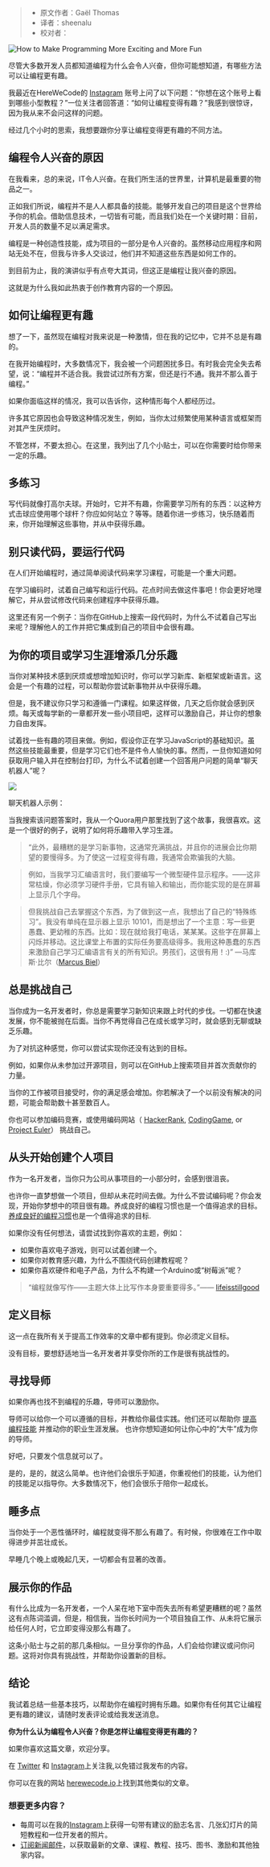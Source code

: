 > * 原文作者：Gaël Thomas
> * 译者：sheenalu
> * 校对者：

![How to Make Programming More Exciting and More Fun](https://www.freecodecamp.org/news/content/images/size/w2000/2020/01/how-to-make-programming-more-exciting-and-more-fun-1.png)

尽管大多数开发人员都知道编程为什么会令人兴奋，但你可能想知道，有哪些方法可以让编程更有趣。

我最近在HereWeCode的 [Instagram][1] 账号上问了以下问题：“你想在这个账号上看到哪些小型教程？”一位关注者回答道：“如何让编程变得有趣？”我感到很惊讶，因为我从来不会问这样的问题。

经过几个小时的思索，我想要跟你分享让编程变得更有趣的不同方法。

## 编程令人兴奋的原因

在我看来，总的来说，IT令人兴奋。在我们所生活的世界里，计算机是最重要的物品之一。

正如我们所说，编程并不是人人都具备的技能。能够开发自己的项目是这个世界给予你的机会。借助信息技术，一切皆有可能，而且我们处在一个关键时期：目前，开发人员的数量不足以满足需求。

编程是一种创造性技能，成为项目的一部分是令人兴奋的。虽然移动应用程序和网站无处不在，但我与许多人交谈过，他们并不知道这些东西是如何工作的。

到目前为止，我的演讲似乎有点夸大其词，但这正是编程让我兴奋的原因。

这就是为什么我如此热衷于创作教育内容的一个原因。

## 如何让编程更有趣

想了一下，虽然现在编程对我来说是一种激情，但在我的记忆中，它并不总是有趣的。

在我开始编程时，大多数情况下，我会被一个问题困扰多日。有时我会完全失去希望，说：“编程并不适合我。我尝试过所有方案，但还是行不通。我并不那么善于编程。”

如果你面临这样的情况，我可以告诉你，这种情形每个人都经历过。

许多其它原因也会导致这种情况发生，例如，当你太过频繁使用某种语言或框架而对其产生厌烦时。

不管怎样，不要太担心。在这里，我列出了几个小贴士，可以在你需要时给你带来一定的乐趣。

## 多练习

写代码就像打高尔夫球。开始时，它并不有趣，你需要学习所有的东西：以这种方式击球应使用哪个球杆？你应如何站立？等等。随着你进一步练习，快乐随着而来，你开始理解这些事物，并从中获得乐趣。

## 别只读代码，要运行代码

在人们开始编程时，通过简单阅读代码来学习课程，可能是一个重大问题。

在学习编码时，试着自己编写和运行代码。花点时间去做这件事吧！你会更好地理解它，并从尝试修改代码来创建程序中获得乐趣。

这里还有另一个例子：当你在GitHub上搜索一段代码时，为什么不试着自己写出来呢？理解他人的工作并把它集成到自己的项目中会很有趣。

## 为你的项目或学习生涯增添几分乐趣

当你对某种技术感到厌烦或想增加知识时，你可以学习新库、新框架或新语言。这会是一个有趣的过程，可以帮助你尝试新事物并从中获得乐趣。

但是，我不建议你只学习和遵循一门课程。如果这样做，几天之后你就会感到厌烦。每天或每学新的一章都开发一些小项目吧，这样可以激励自己，并让你的想象力自由发挥。

试着找一些有趣的项目来做。例如，假设你正在学习JavaScript的基础知识。虽然这些技能最重要，但是学习它们也不是件令人愉快的事。然而，一旦你知道如何获取用户输入并在控制台打印，为什么不试着创建一个回答用户问题的简单“聊天机器人”呢？

![](https://herewecode.io/blog/content/images/2020/01/chatbot-example.png)

聊天机器人示例：

当我搜索该问题答案时，我从一个Quora用户那里找到了这个故事，我很喜欢。这是一个很好的例子，说明了如何将乐趣带入学习生涯。

> “此外，最糟糕的是学习新事物，这通常充满挑战，并且你的进展会比你期望的要慢得多。为了使这一过程变得有趣，我通常会欺骗我的大脑。

> 例如，当我学习汇编语言时，我们要编写一个微型硬件显示程序。——这非常枯燥，你必须学习硬件手册，它具有输入和输出，而你能实现的是在屏幕上显示几个字母。

> 但我挑战自己去掌握这个东西，为了做到这一点，我想出了自己的“特殊练习”。我没有单纯在显示器上显示 10101，而是想出了一个主意：写一些更愚蠢、更幼稚的东西。比如：现在就给我打电话，某某某。这些字在屏幕上闪烁并移动。这比课堂上布置的实际任务要高级得多。我用这种愚蠢的东西来激励自己学习汇编语言有关的所有知识。男孩们，这很有用！:)” —马库斯·比尔（[Marcus Biel][2]）

## 总是挑战自己

当你成为一名开发者时，你总是需要学习新知识来跟上时代的步伐。一切都在快速发展，你不能被抛在后面。当你不再觉得自己在成长或学习时，就会感到无聊或缺乏乐趣。

为了对抗这种感觉，你可以尝试实现你还没有达到的目标。

例如，如果你从未参加过开源项目，则可以在GitHub上搜索项目并首次贡献你的力量。

当你的工作被项目接受时，你的满足感会增加。你若解决了一个以前没有解决的问题，可能会帮助数十甚至数百人。

你也可以参加编码竞赛，或使用编码网站（  [HackerRank][3],  [CodingGame][4], or  [Project Euler][5]）  挑战自己。

## 从头开始创建个人项目

作为一名开发者，当你只为公司从事项目的一小部分时，会感到很沮丧。

也许你一直梦想做一个项目，但却从未花时间去做。为什么不尝试编码呢？你会发现，开始你梦想中的项目很有趣。养成良好的编程习惯也是一个值得追求的目标。  [养成良好的编程习惯][6]也是一个值得追求的目标.

如果你没有任何想法，请尝试找到你喜欢的主题，例如：

-   如果你喜欢电子游戏，则可以试着创建一个。
-   如果你对教育感兴趣，为什么不围绕代码创建教程呢？
-   如果你喜欢硬件和电子产品，为什么不构建一个Arduino或“树莓派”呢？

> “编程就像写作——主题大体上比写作本身要重要得多。”—— [lifeisstillgood][7]

## 定义目标

这一点在我所有关于提高工作效率的文章中都有提到。你必须定义目标。

没有目标，要想舒适地当一名开发者并享受你所的工作是很有挑战性的。

## 寻找导师

如果你再也找不到编程的乐趣，导师可以激励你。

导师可以给你一个可以遵循的目标，并教给你最佳实践。他们还可以帮助你 [提高编程技能][8]  并推动你的职业生涯发展。
也许你想知道如何让你心中的“大牛”成为你的导师。

好吧，只要发个信息就可以了。

是的，是的，就这么简单。也许他们会很乐于知道，你重视他们的技能，认为他们的技能足以指导你。大多数情况下，他们会很乐于陪你一起成长。

## 睡多点

当你处于一个恶性循环时，编程就变得不那么有趣了。有时候，你很难在工作中取得进步并茁壮成长。

早睡几个晚上或晚起几天，一切都会有显著的改善。

## 展示你的作品

有什么比成为一名开发者，一个人呆在地下室中而失去所有希望更糟糕的呢？虽然这有点陈词滥调，但是，相信我，当你长时间为一个项目独自工作、从未将它展示给任何人时，它立即变得没那么有趣了。

这条小贴士与之前的那几条相似。一旦分享你的作品，人们会给你建议或问你问题。这将对你具有挑战性，并帮助你设置新的目标。

## 结论

我试着总结一些基本技巧，以帮助你在编程时拥有乐趣。如果你有任何其它让编程更有趣的建议，请随时发表评论或给我发送消息。

**你为什么认为编程令人兴奋？你是怎样让编程变得更有趣的？**

如果你喜欢这篇文章，欢迎分享。

在  [Twitter][9]  和 [Instagram][10]上关注我,以免错过我发布的内容。

你可以在我的网站 [herewecode.io][11]上找到其他类似的文章。

### 想要更多内容？

-   每周可以在我的[Instagram][12]上获得一句带有建议的励志名言、几张幻灯片的简短教程和一位开发者的照片。
-   [订阅新闻邮件][13]，以获取最新的文章、课程、教程、技巧、图书、激励和其他独家内容。

[1]: https://www.instagram.com/herewecode.io/
[2]: https://www.quora.com/How-can-I-make-coding-fun-and-interesting
[3]: https://www.hackerrank.com/home?utm_expid=.2u09ecQTSny1HV02SEVoCg.1&utm_referrer=https%3A%2F%2Fwww.google.com%2F
[4]: https://www.codingame.com/start
[5]: https://projecteuler.net/
[6]: https://herewecode.io/blog/how-to-make-programming-a-daily-habit/
[7]: https://news.ycombinator.com/item?id=7669435
[8]: https://herewecode.io/blog/how-to-improve-your-programming-skills/
[9]: https://twitter.com/gaelthomas_
[10]: https://www.instagram.com/herewecode.io/
[11]: https://herewecode.io/
[12]: https://www.instagram.com/herewecode.io/
[13]: https://mailchi.mp/26f79f1a37d6/herewecode
